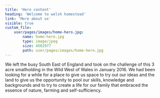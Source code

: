 ```yaml
---
title: 'Hero content'
heading: 'Welcome to welsh homestead'
link: 'More about us'
visible: true
custom_file:
    user/pages/images/home-hero.jpg:
        name: home-hero.jpg
        type: image/jpeg
        size: 4502977
        path: user/pages/images/home-hero.jpg
---
```


We left the busy South East of England and took on the challenge of this 3 acre smallholding in the Wild West of Wales in January 2016. We had been looking for a while for a place to give us space to try out our ideas and the land to give us the opportunity to pool our skills, knowledge and backgrounds and to try to create a life for our family that embraced the essence of nature, farming and self-sufficiency.